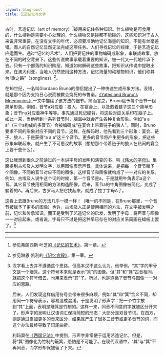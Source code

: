 ```yaml
---
layout: blog-post
title: 艺造记忆与文字
---
```


古时，艺造记忆（art of memory）[^art-of-memory]被用来记住各种知识。什么植物是可食用的，什么植物是需要小心处理的，什么植物又是碰都不能碰的，这些知识对于古人来说非常重要。在没有文字的年代，必须要准确地记忆海量的知识，不能有丝毫差错。而人的自然记忆显然无法完成这项任务。人们寻找记忆的规律，于是艺造记忆应运而生。通过“记忆的艺术”，人们把要记住的事物编码成形象，串联成故事，放在不同的时空背景下。这些传说故事承载着重要的知识，被一代又一代地传承下去。只有一个部落的知识阶层，知道如何解码这些故事，把知识从传说中提取出来。在澳大利亚，当地人仍然使用这种方法，记忆海量的动植物知识，他们称其为“歌之路”（songlines）[^songlines]。

  [^art-of-memory]: 参见弗朗西斯·叶芝的[《记忆的艺术》](https://book.douban.com/subject/27612602/)，第一章。

  [^songlines]: 参见琳恩·凯利的[《记忆宫殿》](https://book.douban.com/subject/35863090/)，第一章。

在16世纪，一名叫Giordano Bruno的僧侣提出了一种快速生成形象方法。没错，就是那个因为支持日心说而被教会烧死的布鲁诺。[《Yates and Bruno's Mnemonics》](https://warburg.sas.ac.uk/research-projects/archived-research-projects/giordano-bruno/yates-and-brunos-mnemonics)一文中描绘了该方法的细节。简而言之，Bruno赋予每个音节一组简单形象。例如，音节a对应着：狼人、在宴会上、以及戴着链子这三个简单形象；音节nu对应着神牛等等。事先通过死记硬背，将这些对应关系印在脑子上。如此一来，当他听到一系列音节时，脑海中就会产生各种复合形象。例如“a a a”（三个a构成的多音节）会被编码成“在宴会上带着链子的狼人”。同时，Bruno要求不同的形象对应不同的音节。这样，在解码时，他先看到三个形象：宴会、链子、狼人，于是获得“a a a”这三个音节。更多的音节将产生更多的形象，把这些形象串联起来，就产生了不可思议的故事（想想那个带着链子的狼人在热闹的宴会上要干些什么）。

这让我想到很久之前读过的一本讲字母的发明和演变的书，叫[《伟大的字母》](https://book.douban.com/subject/3191838/)。里面提到古埃及人发明文字，以用图像表示声音。具体说来，是把每一个音节赋予一个图像，不同的音节对应不同的图像。这样音节和图像就构成了一一对应的关系。例如，古埃及人说牛这个词的时候，第一个音节是a，于是就用牛角表示a这个音。其它音节使用相同的方法构造图像。后来，音节a的牛角图像被简化，变成了躺着的A。再后来，古罗马人把它扶起来，就成了拉丁字母A了。

这看上去跟Bruno的方法几乎一模一样！（唯一的不同是，在Bruno那里，一个音节被赋予了更多的图像）也许，古埃及人正是使用相同的方法，在文字被发明之前，记忆和传承知识。而正是受到了艺造记忆的启发，发明了字母：将声音与图像一一对应起来。或者说，字母只不过是把这种早已存在的对应关系简画在蜡板上罢了。[^chinese-character]

  [^chinese-character]: 汉字看上去并不遵循这个思路。但高本汉不这么认为[^gao]。他举例，“其”字的甲骨文是一个簸箕。这个符号本来就是表示“箕”的图像。但“其”和“箕”古音相同，就把这个符号借去，也用来表示“其”了。所以，也是遵循了音节与图像一一对应的思路。

    后来，人们发现这样借用符号会带来很多麻烦，例如“其”和“箕”含义不同，却用同一个符号表示，容易造成混淆。于是发明了形声字：把一个竹字放到“其”上面，表明是簸箕是竹制的。这样一来，同音不同意的字就被区分开来了。形声字的发明让汉语词汇保持简短的形态：大部分是双音节词。在西方，则是通过累加更多的音来区分，结果就产生了很多三音节或更多音节的词，而这个办法最终导致了词尾曲折。

    利玛窦在[《西国记法》](https://ctext.org/wiki.pl?if=gb&res=3106342)中提到，形声字非常便于运用艺造记忆。但是，将“箕”图像化为竹制的簸箕，恐怕是不可能了。在现代汉语中，“其”与“箕”不再同音，而字形却保被留了下来。

  [^gao]: 参见高本汉著的[《汉语的本质和历史》](https://book.douban.com/subject/4856930/)。

---
